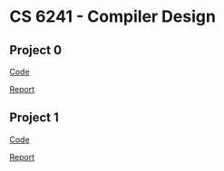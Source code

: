 # CS 6241 - Compiler Design

## Project 0

[Code](p0/gth773s/phase0-gth773s/ProjectZero.cpp)

[Report](http://chris-martin.github.io/cs6241/p0.pdf)

## Project 1

[Code](p1/gth773s/phase1-gth773s)

[Report](http://chris-martin.github.io/cs6241/p1.pdf)
